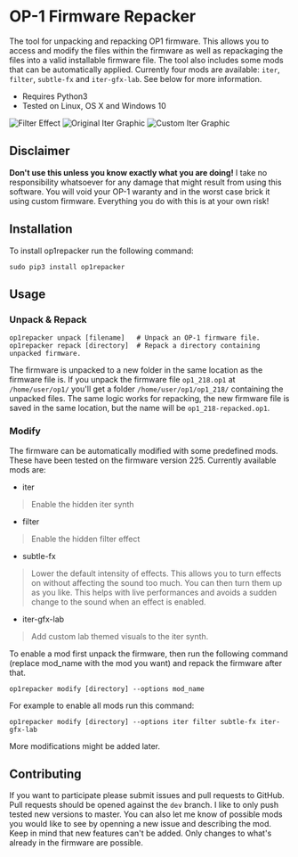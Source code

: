 # OP-1 Firmware Repacker

The tool for unpacking and repacking OP1 firmware. This allows you to access and
modify the files within the firmware as well as repackaging the files into a
valid installable firmware file. The tool also includes some mods that can
be automatically applied. Currently four mods are available: `iter`, `filter`,
`subtle-fx` and `iter-gfx-lab`. See below for more information.

 - Requires Python3
 - Tested on Linux, OS X and Windows 10

![Filter Effect](https://raw.githubusercontent.com/op1hacks/op1repacker/master/images/filter.png)
![Original Iter Graphic](https://raw.githubusercontent.com/op1hacks/op1repacker/master/images/iter.png)
![Custom Iter Graphic](https://raw.githubusercontent.com/op1hacks/op1repacker/master/images/iter-lab.png)


## Disclaimer

**Don't use this unless you know exactly what you are doing!**
I take no responsibility whatsoever for any damage that might result from using
this software. You will void your OP-1 waranty and in the worst case brick it
using custom firmware. Everything you do with this is at your own risk!


## Installation

To install op1repacker run the following command:

    sudo pip3 install op1repacker


## Usage

### Unpack & Repack

    op1repacker unpack [filename]   # Unpack an OP-1 firmware file.
    op1repacker repack [directory]  # Repack a directory containing unpacked firmware.

The firmware is unpacked to a new folder in the same location as the firmware
file is. If you unpack the firmware file `op1_218.op1` at `/home/user/op1/`
you'll get a folder `/home/user/op1/op1_218/` containing the unpacked files.
The same logic works for repacking, the new firmware file is saved in the same
location, but the name will be `op1_218-repacked.op1`.


### Modify

The firmware can be automatically modified with some predefined mods.
These have been tested on the firmware version 225.
Currently available mods are:

 - iter
 > Enable the hidden iter synth

 - filter
 > Enable the hidden filter effect

 - subtle-fx
 > Lower the default intensity of effects. This allows you to turn effects on
 > without affecting the sound too much. You can then turn them up as you like.
 > This helps with live performances and avoids a sudden change to the sound
 > when an effect is enabled.

 - iter-gfx-lab
 > Add custom lab themed visuals to the iter synth.


To enable a mod first unpack the firmware, then run the following command
(replace mod_name with the mod you want) and repack the firmware after that.

    op1repacker modify [directory] --options mod_name

For example to enable all mods run this command:

    op1repacker modify [directory] --options iter filter subtle-fx iter-gfx-lab

More modifications might be added later.


## Contributing

If you want to participate please submit issues and pull requests to GitHub.
Pull requests should be opened against the `dev` branch. I like to only push
tested new versions to master. You can also let me know of possible mods you
would like to see by openning a new issue and describing the mod. Keep in
mind that new features can't be added. Only changes to what's already in the
firmware are possible.

